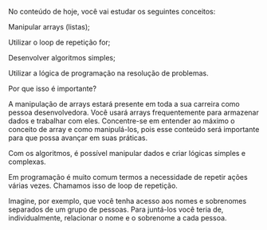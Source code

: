 No conteúdo de hoje, você vai estudar os seguintes conceitos:

Manipular arrays (listas);

Utilizar o loop de repetição for;

Desenvolver algoritmos simples;

Utilizar a lógica de programação na resolução de problemas.

Por que isso é importante?

A manipulação de arrays estará presente em toda a sua carreira como pessoa desenvolvedora. Você usará arrays frequentemente para armazenar dados e trabalhar com eles. Concentre-se em entender ao máximo o conceito de array e como manipulá-los, pois esse conteúdo será importante para que possa avançar em suas práticas.

Com os algoritmos, é possível manipular dados e criar lógicas simples e complexas.

Em programação é muito comum termos a necessidade de repetir ações várias vezes. Chamamos isso de loop de repetição.

Imagine, por exemplo, que você tenha acesso aos nomes e sobrenomes separados de um grupo de pessoas. Para juntá-los você teria de, individualmente, relacionar o nome e o sobrenome a cada pessoa.

